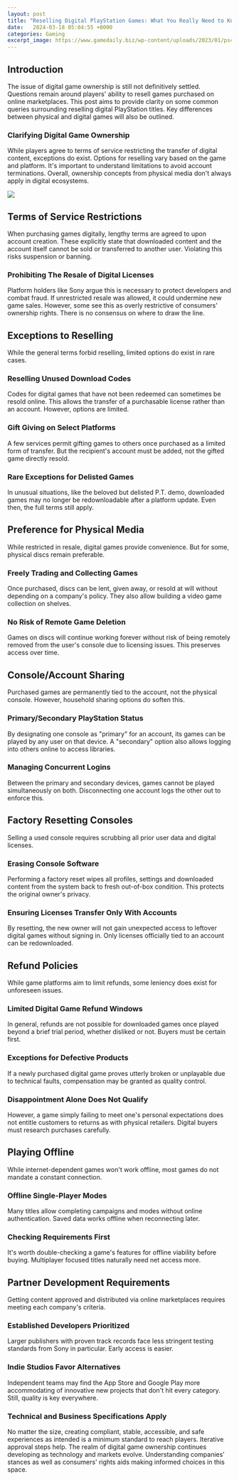 ```yaml
---
layout: post
title: "Reselling Digital PlayStation Games: What You Really Need to Know"
date:   2024-03-18 05:04:55 +0000
categories: Gaming
excerpt_image: https://www.gamedaily.biz/wp-content/uploads/2023/01/ps4_feature-1024x683.jpg
---
```


## Introduction 
The issue of digital game ownership is still not definitively settled. Questions remain around players' ability to resell games purchased on online marketplaces. This post aims to provide clarity on some common queries surrounding reselling digital PlayStation titles. Key differences between physical and digital games will also be outlined.
### Clarifying Digital Game Ownership
While players agree to terms of service restricting the transfer of digital content, exceptions do exist. Options for reselling vary based on the game and platform. It's important to understand limitations to avoid account terminations. Overall, ownership concepts from physical media don't always apply in digital ecosystems. 

![](https://www.gamedaily.biz/wp-content/uploads/2023/01/ps4_feature-1024x683.jpg)
## Terms of Service Restrictions
When purchasing games digitally, lengthy terms are agreed to upon account creation. These explicitly state that downloaded content and the account itself cannot be sold or transferred to another user. Violating this risks suspension or banning. 
### Prohibiting The Resale of Digital Licenses
Platform holders like Sony argue this is necessary to protect developers and combat fraud. If unrestricted resale was allowed, it could undermine new game sales. However, some see this as overly restrictive of consumers' ownership rights. There is no consensus on where to draw the line.
## Exceptions to Reselling 
While the general terms forbid reselling, limited options do exist in rare cases. 
### Reselling Unused Download Codes
Codes for digital games that have not been redeemed can sometimes be resold online. This allows the transfer of a purchasable license rather than an account. However, options are limited.
### Gift Giving on Select Platforms 
A few services permit gifting games to others once purchased as a limited form of transfer. But the recipient's account must be added, not the gifted game directly resold.
### Rare Exceptions for Delisted Games
In unusual situations, like the beloved but delisted P.T. demo, downloaded games may no longer be redownloadable after a platform update. Even then, the full terms still apply.
## Preference for Physical Media
While restricted in resale, digital games provide convenience. But for some, physical discs remain preferable.
### Freely Trading and Collecting Games
Once purchased, discs can be lent, given away, or resold at will without depending on a company's policy. They also allow building a video game collection on shelves.
### No Risk of Remote Game Deletion  
Games on discs will continue working forever without risk of being remotely removed from the user's console due to licensing issues. This preserves access over time.
## Console/Account Sharing
Purchased games are permanently tied to the account, not the physical console. However, household sharing options do soften this.
### Primary/Secondary PlayStation Status  
By designating one console as "primary" for an account, its games can be played by any user on that device. A "secondary" option also allows logging into others online to access libraries.
### Managing Concurrent Logins
Between the primary and secondary devices, games cannot be played simultaneously on both. Disconnecting one account logs the other out to enforce this.
## Factory Resetting Consoles
Selling a used console requires scrubbing all prior user data and digital licenses.
### Erasing Console Software 
Performing a factory reset wipes all profiles, settings and downloaded content from the system back to fresh out-of-box condition. This protects the original owner's privacy. 
### Ensuring Licenses Transfer Only With Accounts
By resetting, the new owner will not gain unexpected access to leftover digital games without signing in. Only licenses officially tied to an account can be redownloaded.
## Refund Policies
While game platforms aim to limit refunds, some leniency does exist for unforeseen issues.
### Limited Digital Game Refund Windows
In general, refunds are not possible for downloaded games once played beyond a brief trial period, whether disliked or not. Buyers must be certain first.
### Exceptions for Defective Products
If a newly purchased digital game proves utterly broken or unplayable due to technical faults, compensation may be granted as quality control. 
### Disappointment Alone Does Not Qualify 
However, a game simply failing to meet one's personal expectations does not entitle customers to returns as with physical retailers. Digital buyers must research purchases carefully.
## Playing Offline 
While internet-dependent games won't work offline, most games do not mandate a constant connection. 
### Offline Single-Player Modes 
Many titles allow completing campaigns and modes without online authentication. Saved data works offline when reconnecting later. 
### Checking Requirements First
It's worth double-checking a game's features for offline viability before buying. Multiplayer focused titles naturally need net access more.
## Partner Development Requirements
Getting content approved and distributed via online marketplaces requires meeting each company's criteria.
### Established Developers Prioritized 
Larger publishers with proven track records face less stringent testing standards from Sony in particular. Early access is easier.
### Indie Studios Favor Alternatives
Independent teams may find the App Store and Google Play more accommodating of innovative new projects that don't hit every category. Still, quality is key everywhere.
### Technical and Business Specifications Apply
No matter the size, creating compliant, stable, accessible, and safe experiences as intended is a minimum standard to reach players. Iterative approval steps help.
The realm of digital game ownership continues developing as technology and markets evolve. Understanding companies' stances as well as consumers' rights aids making informed choices in this space.
